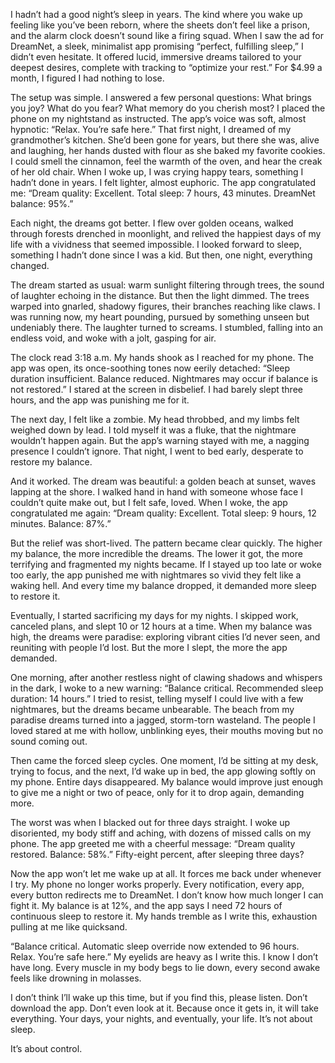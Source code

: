 I hadn’t had a good night’s sleep in years. The kind where you wake up feeling like you’ve been reborn, where the sheets don’t feel like a prison, and the alarm clock doesn’t sound like a firing squad. When I saw the ad for DreamNet, a sleek, minimalist app promising “perfect, fulfilling sleep,” I didn’t even hesitate. It offered lucid, immersive dreams tailored to your deepest desires, complete with tracking to “optimize your rest.” For $4.99 a month, I figured I had nothing to lose.

The setup was simple. I answered a few personal questions: What brings you joy? What do you fear? What memory do you cherish most? I placed the phone on my nightstand as instructed. The app’s voice was soft, almost hypnotic: “Relax. You’re safe here.” That first night, I dreamed of my grandmother’s kitchen. She’d been gone for years, but there she was, alive and laughing, her hands dusted with flour as she baked my favorite cookies. I could smell the cinnamon, feel the warmth of the oven, and hear the creak of her old chair. When I woke up, I was crying happy tears, something I hadn’t done in years. I felt lighter, almost euphoric. The app congratulated me: “Dream quality: Excellent. Total sleep: 7 hours, 43 minutes. DreamNet balance: 95%.”

Each night, the dreams got better. I flew over golden oceans, walked through forests drenched in moonlight, and relived the happiest days of my life with a vividness that seemed impossible. I looked forward to sleep, something I hadn’t done since I was a kid. But then, one night, everything changed.

The dream started as usual: warm sunlight filtering through trees, the sound of laughter echoing in the distance. But then the light dimmed. The trees warped into gnarled, shadowy figures, their branches reaching like claws. I was running now, my heart pounding, pursued by something unseen but undeniably there. The laughter turned to screams. I stumbled, falling into an endless void, and woke with a jolt, gasping for air.

The clock read 3:18 a.m. My hands shook as I reached for my phone. The app was open, its once-soothing tones now eerily detached: “Sleep duration insufficient. Balance reduced. Nightmares may occur if balance is not restored.” I stared at the screen in disbelief. I had barely slept three hours, and the app was punishing me for it.

The next day, I felt like a zombie. My head throbbed, and my limbs felt weighed down by lead. I told myself it was a fluke, that the nightmare wouldn’t happen again. But the app’s warning stayed with me, a nagging presence I couldn’t ignore. That night, I went to bed early, desperate to restore my balance.

And it worked. The dream was beautiful: a golden beach at sunset, waves lapping at the shore. I walked hand in hand with someone whose face I couldn’t quite make out, but I felt safe, loved. When I woke, the app congratulated me again: “Dream quality: Excellent. Total sleep: 9 hours, 12 minutes. Balance: 87%.”

But the relief was short-lived. The pattern became clear quickly. The higher my balance, the more incredible the dreams. The lower it got, the more terrifying and fragmented my nights became. If I stayed up too late or woke too early, the app punished me with nightmares so vivid they felt like a waking hell. And every time my balance dropped, it demanded more sleep to restore it.

Eventually, I started sacrificing my days for my nights. I skipped work, canceled plans, and slept 10 or 12 hours at a time. When my balance was high, the dreams were paradise: exploring vibrant cities I’d never seen, and reuniting with people I’d lost. But the more I slept, the more the app demanded.

One morning, after another restless night of clawing shadows and whispers in the dark, I woke to a new warning: “Balance critical. Recommended sleep duration: 14 hours.” I tried to resist, telling myself I could live with a few nightmares, but the dreams became unbearable. The beach from my paradise dreams turned into a jagged, storm-torn wasteland. The people I loved stared at me with hollow, unblinking eyes, their mouths moving but no sound coming out.

Then came the forced sleep cycles. One moment, I’d be sitting at my desk, trying to focus, and the next, I’d wake up in bed, the app glowing softly on my phone. Entire days disappeared. My balance would improve just enough to give me a night or two of peace, only for it to drop again, demanding more.

The worst was when I blacked out for three days straight. I woke up disoriented, my body stiff and aching, with dozens of missed calls on my phone. The app greeted me with a cheerful message: “Dream quality restored. Balance: 58%.” Fifty-eight percent, after sleeping three days?

Now the app won’t let me wake up at all. It forces me back under whenever I try. My phone no longer works properly. Every notification, every app, every button redirects me to DreamNet. I don’t know how much longer I can fight it. My balance is at 12%, and the app says I need 72 hours of continuous sleep to restore it. My hands tremble as I write this, exhaustion pulling at me like quicksand.

“Balance critical. Automatic sleep override now extended to 96 hours. Relax. You’re safe here.” My eyelids are heavy as I write this. I know I don’t have long. Every muscle in my body begs to lie down, every second awake feels like drowning in molasses.

I don’t think I’ll wake up this time, but if you find this, please listen. Don’t download the app. Don’t even look at it. Because once it gets in, it will take everything. Your days, your nights, and eventually, your life. It’s not about sleep.

 It’s about control.
